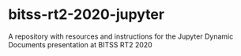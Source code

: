 # bitss-rt2-2020-jupyter
A repository with resources and instructions for the Jupyter Dynamic Documents presentation at BITSS RT2 2020
